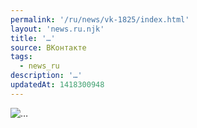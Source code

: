 ```yaml
---
permalink: '/ru/news/vk-1825/index.html'
layout: 'news.ru.njk'
title: '…'
source: ВКонтакте
tags:
  - news_ru
description: '…'
updatedAt: 1418300948
---
```

![…](https://sun9-49.userapi.com/impf/c622027/v622027833/e422/DTTlxqpidUk.jpg?size=810x1080&quality=96&sign=7b581ca5a803f0c877001ab37b05d6e9&c_uniq_tag=Rg2MWc8khMvBGOd14g91MYZPEyEPwvnfHtcXV0WdctE&type=album)

